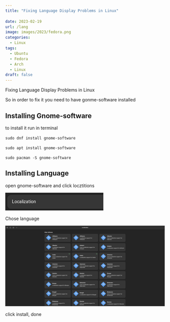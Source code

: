 ```yaml
---
title: "Fixing Language Display Problems in Linux"

date: 2023-02-19
url: /lang
image: images/2023/fedora.png
categories:
  - Linux
tags:
  - Ubuntu
  - Fedora
  - Arch
  - Linux
draft: false
---
```


Fixing Language Display Problems in Linux


So in order to fix it you need to have gonme-software installed


##  Installing Gnome-software


to install it run in terminal


`sudo dnf install gnome-software`


`sudo apt install gnome-software`


`sudo pacman -S gnome-software`


##  Installing Language


open gnome-software and click locztitions


![](https://github.com/SteavenGamerYT/Website/raw/main/content/images/2023/lang1.png)


Chose language


![](https://github.com/SteavenGamerYT/Website/raw/main/content/images/2023/lang2.png)


click install, done